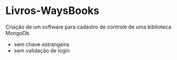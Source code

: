 # Livros-WaysBooks
Criação de um software para cadastro de controle de uma biblioteca 
MongoDb 
* sem chave estrangeira 
* sem validação de login
